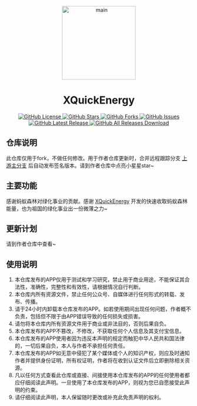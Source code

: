 <div align="center">
  <img src="app/src/main/res/drawable/main.png" alt="main" width="200">
</div>

<div align="center">
  <h1>XQuickEnergy</h1>
</div>

<div align="center">
  <a href="../../blob/master/LICENSE">
    <img src="https://img.shields.io/github/license/constanline/XQuickEnergy.svg?color=ff69b4" alt="GitHub License">
  </a>
  <a href="../../stargazers">
    <img src="https://img.shields.io/github/stars/constanline/XQuickEnergy.svg?color=blue" alt="GitHub Stars">
  </a>
  <a href="../../network">
    <img src="https://img.shields.io/github/forks/constanline/XQuickEnergy.svg?color=orange" alt="GitHub Forks">
  </a>
  <a href="../../issues">
    <img src="https://img.shields.io/github/issues/constanline/XQuickEnergy.svg?color=green" alt="GitHub Issues">
  </a>
  <a href="../../releases">
    <img src="https://img.shields.io/github/release/constanline/XQuickEnergy.svg?color=yellow" alt="GitHub Latest Release">
  </a>
  <a href="../../releases">
    <img src="https://img.shields.io/github/downloads/constanline/XQuickEnergy/total.svg?color=ff4500" alt="GitHub All Releases Download">
  </a>
</div>

## 仓库说明

此仓库仅用于fork，不做任何修改。用于作者仓库更新时，合并远程跟踪分支 [上游主分支](https://github.com/constanline/XQuickEnergy) 后自动发布签名版本。请到作者仓库中点亮小星星star~

## 主要功能

感谢蚂蚁森林对绿化事业的贡献。感谢 [XQuickEnergy](https://github.com/pansong291/XQuickEnergy) 开发的快速收取蚂蚁森林能量，也为祖国的绿化事业出一份微薄之力~

## 更新计划

请到作者仓库中查看~

## 使用说明

1. 本仓库发布的APP仅用于测试和学习研究，禁止用于商业用途，不能保证其合法性，准确性，完整性和有效性，请根据情况自行判断。
2. 本仓库内所有资源文件，禁止任何公众号、自媒体进行任何形式的转载、发布、传播。
3. 请于24小时内卸载本仓库发布的APP。如若使用期间出现任何问题，作者概不负责，包括但不限于由APP错误导致的任何损失或损害。
4. 请勿将本仓库内所有资源文件用于商业或非法目的，否则后果自负。
5. 本仓库发布的APP不篡改，不修改，不获取任何个人信息及其支付宝信息。
6. 本仓库发布的APP使用者因为违反本声明的规定而触犯中华人民共和国法律的，一切后果自负，本人与作者不承担任何责任。
7. 本仓库发布的APP如无意中侵犯了某个媒体或个人的知识产权，则应及时通知作者并提供身份证明，所有权证明，作者将在收到认证文件后立即删除相关资源。
8. 凡以任何方式查看此仓库或直接、间接使用本仓库发布的APP的任何使用者都应仔细阅读此声明。一旦使用了本仓库发布的APP，则视为您已自愿接受此声明的约束。
9. 请仔细阅读此声明，本人保留随时更改或补充此免责声明的权利。
